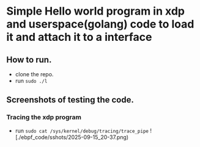 # Simple Hello world program in xdp and userspace(golang) code to load it and attach it to a interface


## How to run.
- clone the repo.
- run `sudo ./l`


## Screenshots of testing the code.
### Tracing the xdp program
- run `sudo cat /sys/kernel/debug/tracing/trace_pipe`
![./ebpf_code/sshots/2025-09-15_20-37.png)



